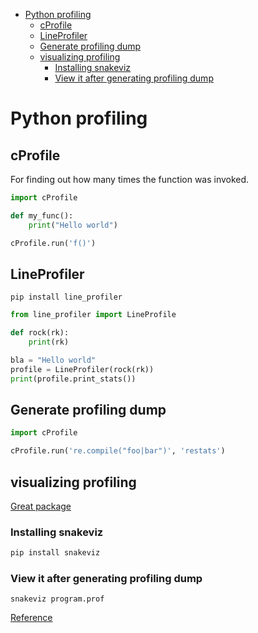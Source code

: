 <!--ts-->
   * [Python profiling](#python-profiling)
      * [cProfile](#cprofile)
      * [LineProfiler](#lineprofiler)
      * [Generate profiling dump](#generate-profiling-dump)
      * [visualizing profiling](#visualizing-profiling)
         * [Installing snakeviz](#installing-snakeviz)
         * [View it after generating profiling dump](#view-it-after-generating-profiling-dump)

<!-- Added by: gil_diy, at: Sun 08 May 2022 07:55:50 IDT -->

<!--te-->


# Python profiling

## cProfile

For finding out how many times the function was invoked.

```python
import cProfile

def my_func():
	print("Hello world")

cProfile.run('f()')
```

## LineProfiler

```
pip install line_profiler
```

```python
from line_profiler import LineProfile

def rock(rk):
	print(rk)

bla = "Hello world"
profile = LineProfiler(rock(rk))
print(profile.print_stats())

```

## Generate profiling dump

```python
import cProfile

cProfile.run('re.compile("foo|bar")', 'restats')
```

## visualizing profiling

[Great package](https://jiffyclub.github.io/snakeviz/)

### Installing snakeviz

```bash
pip install snakeviz
```
### View it after generating profiling dump

```
snakeviz program.prof
```

[Reference](https://www.youtube.com/watch?v=MgBgMyYROTE)